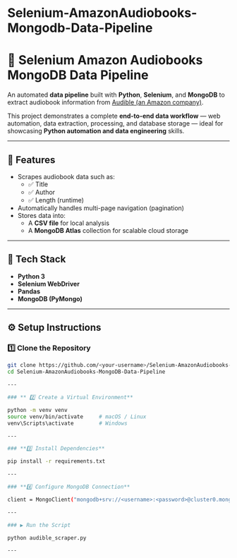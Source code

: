 # Selenium-AmazonAudiobooks-Mongodb-Data-Pipeline
# 🤖 Selenium Amazon Audiobooks MongoDB Data Pipeline

An automated **data pipeline** built with **Python**, **Selenium**, and **MongoDB** to extract audiobook information from [Audible (an Amazon company)](https://www.audible.com/search).  

This project demonstrates a complete **end-to-end data workflow** — web automation, data extraction, processing, and database storage — ideal for showcasing **Python automation and data engineering** skills.

---

## 🚀 Features

- Scrapes audiobook data such as:
  - ✅ Title  
  - ✅ Author  
  - ✅ Length (runtime)
- Automatically handles multi-page navigation (pagination)
- Stores data into:
  - A **CSV file** for local analysis  
  - A **MongoDB Atlas** collection for scalable cloud storage

---

## 🧰 Tech Stack

- **Python 3**
- **Selenium WebDriver**
- **Pandas**
- **MongoDB (PyMongo)**

---

## ⚙️ Setup Instructions

### 1️⃣ Clone the Repository
```bash
git clone https://github.com/<your-username>/Selenium-AmazonAudiobooks-MongoDB-Data-Pipeline.git
cd Selenium-AmazonAudiobooks-MongoDB-Data-Pipeline

---

### ** 2️⃣ Create a Virtual Environment**

python -m venv venv
source venv/bin/activate     # macOS / Linux
venv\Scripts\activate        # Windows

---

### **3️⃣ Install Dependencies**

pip install -r requirements.txt

---

### **4️⃣ Configure MongoDB Connection**

client = MongoClient("mongodb+srv://<username>:<password>@cluster0.mongodb.net/?appName=Cluster0")

---

### ▶️ Run the Script

python audible_scraper.py

---





